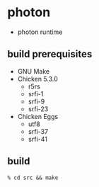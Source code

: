 # photon

* photon runtime

## build prerequisites

* GNU Make
* Chicken 5.3.0
  * r5rs
  * srfi-1
  * srfi-9
  * srfi-23
* Chicken Eggs
  * utf8
  * srfi-37
  * srfi-41

## build

```
% cd src && make
```

